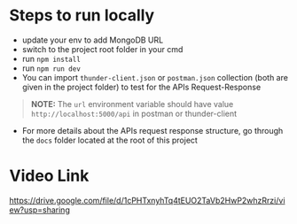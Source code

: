 # Steps to run locally

- update your env to add MongoDB URL
- switch to the project root folder in your cmd
- run `npm install`
- run `npm run dev`
- You can import `thunder-client.json` or `postman.json` collection (both are given in the project folder) to test for the APIs Request-Response
> **NOTE:** The `url` environment variable should have value `http://localhost:5000/api` in postman or thunder-client
- For more details about the APIs request response structure, go through the `docs` folder located at the root of this project

# Video Link

https://drive.google.com/file/d/1cPHTxnyhTq4tEUO2TaVb2HwP2whzRrzi/view?usp=sharing